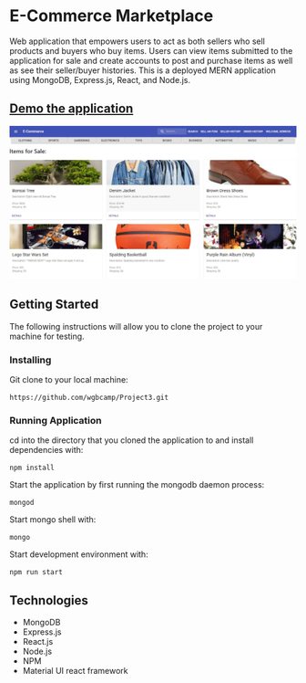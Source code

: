 # E-Commerce Marketplace

Web application that empowers users to act as both sellers who sell products and buyers who buy items. Users can view items submitted to the application for sale and create accounts to post and purchase items as well as see their seller/buyer histories. This is a deployed MERN application using MongoDB, Express.js, React, and Node.js. 

## [Demo the application](https://powerful-fortress-23349.herokuapp.com/)


![Project image](/client/public/projectimage.png)

## Getting Started
The following instructions will allow you to clone the project to your machine for testing.

### Installing 

Git clone to your local machine:

```
https://github.com/wgbcamp/Project3.git
```

### Running Application

cd into the directory that you cloned the application to and install dependencies with:

```
npm install
```

Start the application by first running the mongodb daemon process:

```
mongod
```

Start mongo shell with:

```
mongo
```

Start development environment with:

```
npm run start
```

## Technologies 

* MongoDB
* Express.js
* React.js
* Node.js
* NPM
* Material UI react framework


